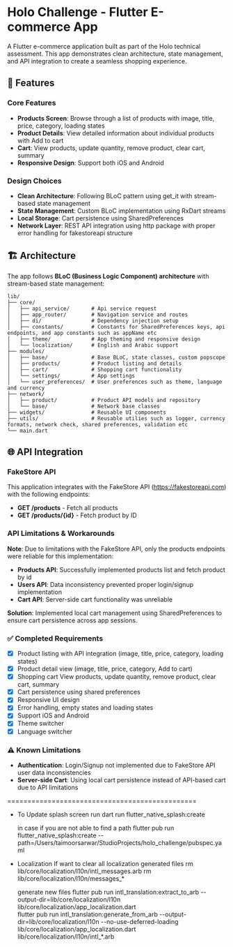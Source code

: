# Holo Challenge - Flutter E-commerce App

A Flutter e-commerce application built as part of the Holo technical assessment. This app demonstrates clean architecture, state management, and API integration to create a seamless shopping experience.

## 🚀 Features

### Core Features
- **Products Screen**: Browse through a list of products with image, title, price, category, loading states
- **Product Details**: View detailed information about individual products with Add to cart
- **Cart**: View products, update quantity, remove product, clear cart, summary
- **Responsive Design**: Support both iOS and Android

### Design Choices
- **Clean Architecture**: Following BLoC pattern using get_it with stream-based state management
- **State Management**: Custom BLoC implementation using RxDart streams
- **Local Storage**: Cart persistence using SharedPreferences
- **Network Layer**: REST API integration using http package with proper error handling for fakestoreapi structure

## 🏗️ Architecture

The app follows **BLoC (Business Logic Component) architecture** with stream-based state management:

```
lib/
├── core/
│   ├── api_service/       # Api service request
│   ├── app_router/        # Navigation service and routes
│   ├── di/                # Dependency injection setup
│   ├── constants/         # Constants for SharedPreferences keys, api endpoints, and app constants such as appName etc
│   ├── theme/             # App theming and responsive design
│   └── localization/      # English and Arabic support
├── modules/
│   ├── base/              # Base BLoC, state classes, custom popscope
│   ├── products/          # Product listing and details
│   ├── cart/              # Shopping cart functionality
│   └── settings/          # App settings
│   └── user_preferences/  # User preferences such as theme, language and currency
├── network/
│   ├── product/           # Product API models and repository
│   └── base/              # Network base classes
├── widgets/               # Reusable UI components
├── utils/                 # Reusable utilies such as logger, currency formats, network check, shared preferences, validation etc
└── main.dart
```

## 🌐 API Integration

### FakeStore API
This application integrates with the FakeStore API (https://fakestoreapi.com) with the following endpoints:

- **GET /products** - Fetch all products
- **GET /products/{id}** - Fetch product by ID

### API Limitations & Workarounds
**Note**: Due to limitations with the FakeStore API, only the products endpoints were reliable for this implementation:
- **Products API**: Successfully implemented products list and fetch product by id
- **Users API**: Data inconsistency prevented proper login/signup implementation
- **Cart API**: Server-side cart functionality was unreliable

**Solution**: Implemented local cart management using SharedPreferences to ensure cart persistence across app sessions.


### ✅ Completed Requirements
- [x] Product listing with API integration (image, title, price, category, loading states)
- [x] Product detail view (image, title, price, category, Add to cart)
- [x] Shopping cart View products, update quantity, remove product, clear cart, summary
- [x] Cart persistence using shared preferences
- [x] Responsive UI design
- [x] Error handling, empty states and loading states
- [x] Support iOS and Android
- [x] Theme switcher
- [x] Language switcher

### ⚠️ Known Limitations
- **Authentication**: Login/Signup not implemented due to FakeStore API user data inconsistencies
- **Server-side Cart**: Using local cart persistence instead of API-based cart due to API limitations


===============================================


- To Update splash screen run
  dart run flutter_native_splash:create

  in case if you are not able to find a path
  flutter pub run flutter_native_splash:create --path=/Users/taimoorsarwar/StudioProjects/holo_challenge/pubspec.yaml

- Localization
  If want to clear all localization generated files
  rm lib/core/localization/l10n/intl_messages.arb
  rm lib/core/localization/l10n/messages_*

  generate new files
  flutter pub run intl_translation:extract_to_arb --output-dir=lib/core/localization/l10n lib/core/localization/app_localization.dart                                
  flutter pub run intl_translation:generate_from_arb --output-dir=lib/core/localization/l10n --no-use-deferred-loading lib/core/localization/app_localization.dart lib/core/localization/l10n/intl_*.arb
